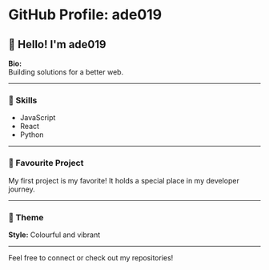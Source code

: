 # GitHub Profile: ade019

## 👋 Hello! I'm ade019

**Bio:**  
Building solutions for a better web.

---

### 🚀 Skills

- JavaScript
- React
- Python

---

### 🌟 Favourite Project

My first project is my favorite! It holds a special place in my developer journey.

---

### 🎨 Theme

**Style:** Colourful and vibrant

---

Feel free to connect or check out my repositories!